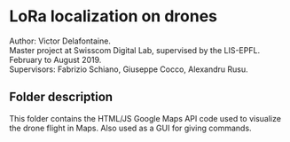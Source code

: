 # LoRa localization on drones

Author: Victor Delafontaine.  
Master project at Swisscom Digital Lab, supervised by the LIS-EPFL.  
February to August 2019.  
Supervisors: Fabrizio Schiano, Giuseppe Cocco, Alexandru Rusu.  


## Folder description

This folder contains the HTML/JS Google Maps API code used to visualize the drone flight in Maps. Also used as a GUI for giving commands.
